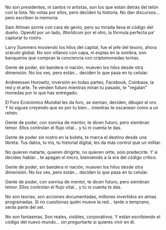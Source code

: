 No son presidentes, ni santos ni artistas,
son los que están detrás del telón con la lista.
No votas por ellos, pero deciden tu historia.
No dan discursos... pero escriben la memoria.

Sam Altman sonríe con cara de genio,
pero su mirada lleva el código del dueño.
OpenAI por un lado, Worldcoin por el otro,
la fórmula perfecta pa' capturar tu rostro.

Larry Summers moviendo los hilos del capital,
fue el jefe del tesoro, ahora oráculo global.
No son villanos con capa, ni espías en la sombra,
son banqueros que compran la conciencia con criptomonedas tontas.

Gente de poder, sin bandera ni nación,
mueven los hilos desde otra dimensión.
No los ves, pero están...
deciden lo que pasa en tu celular.

Andreessen Horowitz, inversión en todas partes,
Facebook, Coinbase, la red y el arte.
Te venden futuro mientras miran tu pasado,
te "regalan" monedas por lo que has entregado.

El Foro Económico Mundial les da foro,
se sientan, deciden, dibujan el oro.
Y tú sigues creyendo que es por tu bien...
mientras te escanean como a un rehén.

Gente de poder, con sonrisa de mentor,
te dicen futuro, pero siembran temor.
Ellos controlan el flujo vital...
y tú ni cuenta te das.

Gente de poder sin rostro en la boleta,
te marca el destino desde una libreta.
Tus datos, tu iris, tu historial digital,
les da más control que un militar.

No quieren matarte, quieren dirigirte,
no quieren oírte, solo predecirte.
Y si decides hablar... te apagan el micro,
bienvenido a la era del código crítico.

Gente de poder, sin bandera ni nación,
mueven los hilos desde otra dimensión.
No los ves, pero están...
deciden lo que pasa en tu celular.

Gente de poder, con sonrisa de mentor,
te dicen futuro, pero siembran temor.
Ellos controlan el flujo vital...
y tú ni cuenta te das.

No son teorías, son acciones documentadas,
millones invertidos en almas programadas.
Si no cuestionas quién mueve la red...
tarde o temprano, serás parte del set.

No son fantasmas.
Son reales, visibles, corporativos.
Y están escribiendo el código del nuevo mundo...
sin preguntarte si quieres vivir en él.

